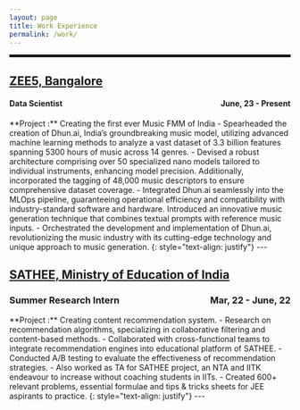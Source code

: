 ```yaml
---
layout: page
title: Work Experience
permalink: /work/
---
```


<hr style="border:2px solid">


## [ZEE5, Bangalore](https://www.zee5.com/)   
<h4 align="left"> Data Scientist <span style="float:right;">June, 23 - Present</span></h4> 
**Project :**  Creating the first ever Music FMM of India
- Spearheaded the creation of Dhun.ai, India’s groundbreaking music model, utilizing advanced machine learning methods to analyze a vast dataset of 3.3 billion features spanning 5300 hours of music across 14 genres.
- Devised a robust architecture comprising over 50 specialized nano models tailored to individual instruments, enhancing model precision. Additionally, incorporated the tagging of 48,000 music descriptors to ensure comprehensive dataset coverage.
- Integrated Dhun.ai seamlessly into the MLOps pipeline, guaranteeing operational efficiency and compatibility with industry-standard software and hardware. Introduced an innovative music generation technique that combines textual prompts with reference music inputs.
- Orchestrated the development and implementation of Dhun.ai, revolutionizing the music industry with its cutting-edge technology and unique approach to music generation.
{: style="text-align: justify"}
---

## [SATHEE, Ministry of Education of India](https://sathee.prutor.ai/)   
<h3 align="left"> Summer Research Intern <span style="float:right;">Mar, 22 - June, 22</span></h3> 
**Project :** Creating content recommendation system.
- Research on recommendation algorithms, specializing in collaborative filtering and content-based methods.
- Collaborated with cross-functional teams to integrate recommendation engines into educational platform of SATHEE.
- Conducted A/B testing to evaluate the effectiveness of recommendation strategies.
- Also worked as TA for SATHEE project, an NTA and IITK endeavour to increase without coaching students in IITs.
- Created 600+ relevant problems, essential formulae and tips & tricks sheets for JEE aspirants to practice.
{: style="text-align: justify"}
---